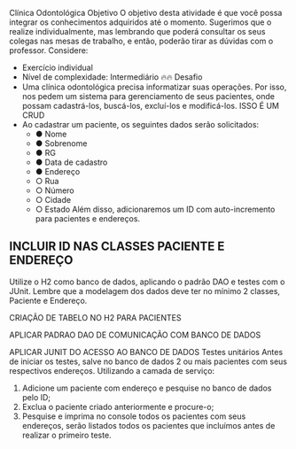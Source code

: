 Clínica Odontológica
Objetivo
O objetivo desta atividade é que você possa integrar os conhecimentos adquiridos até o
momento. Sugerimos que o realize individualmente, mas lembrando que poderá consultar
os seus colegas nas mesas de trabalho, e então, poderão tirar as dúvidas com o professor.
Considere:
- Exercício individual
- Nível de complexidade: Intermediário 🔥🔥
  Desafio
- 
  Uma clínica odontológica precisa informatizar suas operações. Por isso, nos
  pedem um sistema para gerenciamento de seus pacientes, onde possam
  cadastrá-los, buscá-los, excluí-los e modificá-los. ISSO É UM CRUD
- Ao cadastrar um paciente, os seguintes dados serão solicitados:
  - ● Nome
  - ● Sobrenome
  - ● RG
  - ● Data de cadastro
  - ● Endereço
  - ○ Rua
  - ○ Número
  - ○ Cidade
  - ○ Estado
  Além disso, adicionaremos um ID com auto-incremento para pacientes e endereços.

INCLUIR ID NAS CLASSES PACIENTE E ENDEREÇO
  - 
  Utilize o H2 como banco de dados, aplicando o padrão DAO e testes com o JUnit.
  Lembre que a modelagem dos dados deve ter no mínimo 2 classes, Paciente e Endereço.

CRIAÇÃO DE TABELO NO H2 PARA PACIENTES

APLICAR PADRAO DAO DE COMUNICAÇÃO COM BANCO DE DADOS

APLICAR JUNIT DO ACESSO AO BANCO DE DADOS
  Testes unitários
  Antes de iniciar os testes, salve no banco de dados 2 ou mais pacientes com
  seus respectivos endereços.
  Utilizando a camada de serviço:
1. Adicione um paciente com endereço e pesquise no banco de dados pelo
   ID;
2. Exclua o paciente criado anteriormente e procure-o;
3. Pesquise e imprima no console todos os pacientes com seus endereços,
   serão listados todos os pacientes que incluímos antes de realizar o
   primeiro teste.